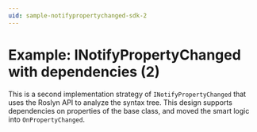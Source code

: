```yaml
---
uid: sample-notifypropertychanged-sdk-2
---
```


# Example: INotifyPropertyChanged with dependencies (2)

This is a second implementation strategy of `INotifyPropertyChanged` that uses the Roslyn API to analyze the syntax tree.
This design supports dependencies on properties of the base class, and moved the smart logic into `OnPropertyChanged`.
